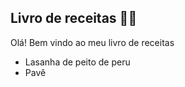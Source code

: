 ## Livro de receitas :woman_cook:

Olá! Bem vindo ao meu livro de receitas 

- Lasanha de peito de peru
- Pavê